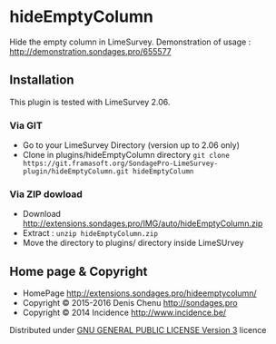 # hideEmptyColumn #

Hide the empty column in LimeSurvey. Demonstration of usage : <http://demonstration.sondages.pro/655577>

## Installation

This plugin is tested with LimeSurvey 2.06.

### Via GIT
- Go to your LimeSurvey Directory (version up to 2.06 only)
- Clone in plugins/hideEmptyColumn directory `git clone https://git.framasoft.org/SondagePro-LimeSurvey-plugin/hideEmptyColumn.git hideEmptyColumn`

### Via ZIP dowload
- Download <http://extensions.sondages.pro/IMG/auto/hideEmptyColumn.zip>
- Extract : `unzip hideEmptyColumn.zip`
- Move the directory to  plugins/ directory inside LimeSUrvey

## Home page & Copyright
- HomePage <http://extensions.sondages.pro/hideemptycolumn/>
- Copyright © 2015-2016 Denis Chenu <http://sondages.pro>
- Copyright © 2014 Incidence <http://www.incidence.be/>

Distributed under [GNU GENERAL PUBLIC LICENSE Version 3](https://gnu.org/licenses/gpl-3.0.txt) licence
